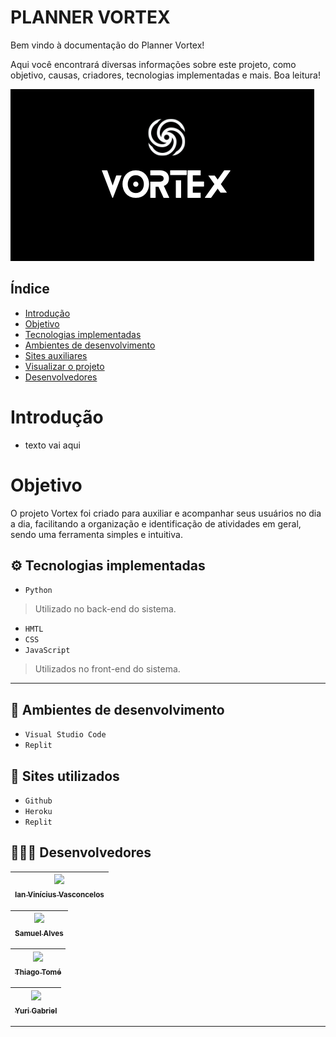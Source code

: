 # PLANNER VORTEX
Bem vindo à documentação do Planner Vortex!

Aqui você encontrará diversas informações sobre este projeto, como objetivo, causas, criadores, tecnologias implementadas e mais. Boa leitura!

![logo](./static/img/VORTEX1.png)

## Índice
* [Introdução](#%EF%B8%8F-introducao)
* [Objetivo](#%EF%B8%8F-objetivo)
* [Tecnologias implementadas](#%EF%B8%8F-tecnologias-implementadas)
* [Ambientes de desenvolvimento](#%EF%B8%8F-ambientes-de-desenvolvimento)
* [Sites auxiliares](#%EF%B8%8F-sites-auxiliares)
* [Visualizar o projeto](#%EF%B8%8F-visualizar-o-projeto)
* [Desenvolvedores](#%EF%B8%8F-desenvolvedores)

# Introdução
- texto vai aqui 
 

# Objetivo
O projeto Vortex foi criado para auxiliar e acompanhar seus usuários no dia a dia, facilitando a organização e identificação de atividades em geral, sendo uma ferramenta simples e intuitiva.

## ⚙️ Tecnologias implementadas

- ``Python``
> Utilizado no back-end do sistema.
- ``HMTL``
- ``CSS``
- ``JavaScript``
> Utilizados no front-end do sistema.
---

## 🌌 Ambientes de desenvolvimento

- ``Visual Studio Code``
- ``Replit``

## 🌠 Sites utilizados

- ``Github``
- ``Heroku``
- ``Replit``

## 👨🏻‍🎓 Desenvolvedores

| [<img src="https://github.com/NerdAleatorio.png" width=115><br><sub>Ian Vinícius Vasconcelos</sub>](https://github.com/NerdAleatorio) |  
| :---: | 

 | [<img src="https://github.com/B4N64.png" width=115><br><sub>Samuel Alves</sub>](https://github.com/B4N64) |  
| :---: | 

| [<img src="./static/img/perfil3.jpeg" width=115><br><sub>Thiago Tomé</sub>](https://github.com/NerdAleatorio) |  
| :---: | 

| [<img src="./static/img/perfil3.jpeg" width=115><br><sub>Yuri Gabriel</sub>](https://github.com/NerdAleatorio) |  
| :---: | 
---

